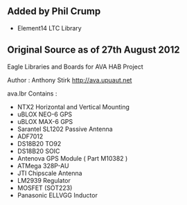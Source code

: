 ## Added by Phil Crump

* Element14 LTC Library

## Original Source as of 27th August 2012

Eagle Libraries and Boards for AVA HAB Project

Author : Anthony Stirk http://ava.upuaut.net

ava.lbr Contains :

* NTX2 Horizontal and Vertical Mounting
* uBLOX NEO-6 GPS
* uBLOX MAX-6 GPS
* Sarantel SL1202 Passive Antenna
* ADF7012 
* DS18B20 TO92
* DS18B20 SOIC
* Antenova GPS Module ( Part M10382 )
* ATMega 328P-AU
* JTI Chipscale Antenna
* LM2939 Regulator
* MOSFET (SOT223)
* Panasonic ELLVGG Inductor


